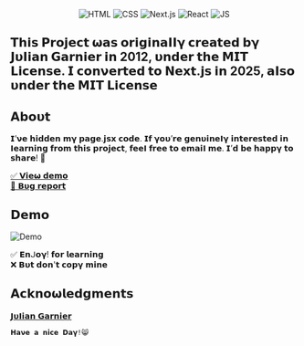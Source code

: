 <div align="center">
  
![HTML](https://img.shields.io/badge/HTML5-E34F26?style=for-the-badge&logo=html5&logoColor=white)
![CSS](https://img.shields.io/badge/CSS3-1572B6?style=for-the-badge&logo=css3&logoColor=white)
![Next.js](https://img.shields.io/badge/Next.js-000000?style=for-the-badge&logo=next.js&logoColor=white)
![React](https://img.shields.io/badge/React-%2361DAFB.svg?style=for-the-badge&logo=React&logoColor=black)
![JS](https://img.shields.io/badge/JavaScript-F7DF1E?style=for-the-badge&logo=javascript&logoColor=black)

</div>

## 𝝩𝗵𝗶𝘀 𝗣𝗿𝗼𝗷𝗲𝗰𝘁 𝞈𝗮𝘀 𝗼𝗿𝗶𝗴𝗶𝗻𝗮𝝞𝝞𝝲 𝗰𝗿𝗲𝗮𝘁𝗲𝗱 𝗯𝝲 𝗝𝞄𝝞𝗶𝗮𝗻 𝗚𝗮𝗿𝗻𝗶𝗲𝗿 𝗶𝗻 2012, 𝞄𝗻𝗱𝗲𝗿 𝘁𝗵𝗲 𝗠𝗜𝝩 𝗟𝗶𝗰𝗲𝗻𝘀𝗲. 𝗜 𝗰𝗼𝗻𝝼𝗲𝗿𝘁𝗲𝗱 𝘁𝗼 𝝢𝗲𝘅𝘁.𝗷𝘀 𝗶𝗻 2025, 𝗮𝝞𝘀𝗼 𝞄𝗻𝗱𝗲𝗿 𝘁𝗵𝗲 𝗠𝗜𝝩 𝗟𝗶𝗰𝗲𝗻𝘀𝗲

## 𝝖𝗯𝝾𝞄𝘁

𝗜’𝝼𝗲 𝗵𝗶𝗱𝗱𝗲𝗻 𝗺𝝲 𝗽𝗮𝗴𝗲.𝗷𝘀𝘅 𝗰𝗼𝗱𝗲. 𝗜𝗳 𝝲𝗼𝞄’𝗿𝗲 𝗴𝗲𝗻𝞄𝗶𝗻𝗲𝝞𝝲 𝗶𝗻𝘁𝗲𝗿𝗲𝘀𝘁𝗲𝗱 𝗶𝗻 𝝞𝗲𝗮𝗿𝗻𝗶𝗻𝗴 𝗳𝗿𝗼𝗺 𝘁𝗵𝗶𝘀 𝗽𝗿𝗼𝗷𝗲𝗰𝘁, 𝗳𝗲𝗲𝝞 𝗳𝗿𝗲𝗲 𝘁𝗼 𝗲𝗺𝗮𝗶𝝞 𝗺𝗲. 𝗜’𝗱 𝗯𝗲 𝗵𝗮𝗽𝗽𝝲 𝘁𝗼 𝘀𝗵𝗮𝗿𝗲! 💞

<a href="https://3d-solar-system-ph0enix46.netlify.app/">✅ 𝗩𝗶𝗲𝞈 𝗱𝗲𝗺𝝾</a>
<br/>
<a href="https://github.com/pH0enix46/3D-Solar-System---NEXT.JS/issues">🐛 𝗕𝞄𝗴 𝗿𝗲𝗽𝝾𝗿𝘁</a>

## 𝗗𝗲𝗺𝝾

![Demo](./public/1.png)

✅ 𝗘𝗻ᒍ𝝾𝝲! 𝗳𝝾𝗿 𝗹𝗲𝗮𝗿𝗻𝗶𝗻𝗴
<br/>
❌ 𝗕𝞄𝘁 𝗱𝝾𝗻'𝘁 𝗰𝝾𝗽𝝲 𝗺𝗶𝗻𝗲

## 𝝖𝗰𝗸𝗻𝝾𝞈𝗹𝗲𝗱𝗴𝗺𝗲𝗻𝘁𝘀

[𝗝𝞄𝝞𝗶𝗮𝗻 𝗚𝗮𝗿𝗻𝗶𝗲𝗿](https://github.com/juliangarnier)

```
𝗛𝗮𝝼𝗲 𝗮 𝗻𝗶𝗰𝗲 𝗗𝗮𝝲!😸
```
